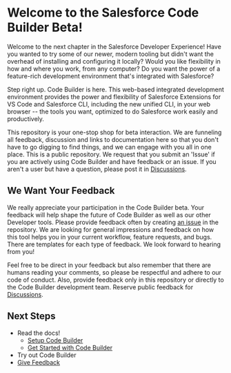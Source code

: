 # Welcome to the Salesforce Code Builder Beta!

Welcome to the next chapter in the Salesforce Developer Experience! Have you wanted to try some of our newer, modern tooling but didn't want the overhead of installing and configuring it locally? Would you like flexibility in how and where you work, from any computer? Do you want the power of a feature-rich development environment that's integrated with Salesforce? 

Step right up. Code Builder is here. This web-based integrated development environment provides the power and flexibility of Salesforce Extensions for VS Code and Salesforce CLI, including the new unified CLI, in your web browser -- the tools you want, optimized to do Salesforce work easily and productively. 

This repository is your one-stop shop for beta interaction. We are funneling all feedback, discussion and links to documentation here so that you don't have to go digging to find things, and we can engage with you all in one place. This is a public repository.  We request that you submit an 'Issue' if you are actively using Code Builder and have feedback or an issue.  If you aren't a user but have a question, please post it in [Discussions](https://github.com/forcedotcom/try-code-builder-feedback/discussions).


## We Want Your Feedback

We really appreciate your participation in the Code Builder beta. Your feedback will help shape the future of Code Builder as well as our other Developer tools. Please provide feedback often by creating [an issue](https://github.com/forcedotcom/try-code-builder-feedback/issues) in the repository. We are looking for general impressions and feedback on how this tool helps you in your current workflow, feature requests, and bugs. There are templates for each type of feedback. We look forward to hearing from you!

Feel free to be direct in your feedback but also remember that there are humans reading your comments, so please be respectful and adhere to our code of conduct. Also, provide feedback only in this repository or directly to the Code Builder development team. Reserve public feedback for [Discussions](https://github.com/forcedotcom/try-code-builder-feedback/discussions).

## Next Steps

* Read the docs!
    * [Setup Code Builder](https://github.com/forcedotcom/try-code-builder-feedback/wiki/Setup-Code-Builder-(Beta))
    * [Get Started with Code Builder](https://github.com/forcedotcom/try-code-builder-feedback/wiki/Get-Started-with-Code-Builder-(Beta))
* Try out Code Builder
* [Give Feedback](https://github.com/forcedotcom/try-code-builder-feedback/issues)

